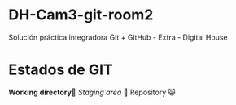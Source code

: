 # DH-Cam3-git-room2

Solución práctica integradora Git + GitHub - Extra - Digital House

# Estados de GIT

**Working directory**:jack_o_lantern:
_Staging area_ :cowboy_hat_face:
Repository :smile_cat:

